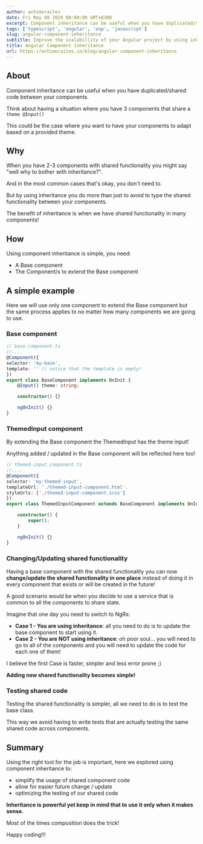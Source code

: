 ```yaml
---
author: achimoraites
date: Fri May 08 2020 00:00:00 GMT+0300
excerpt: Component inheritance can be useful when you have duplicated/shared code between your components.
tags: ['typescript', 'angular', 'oop', 'javascript']
slug: angular-component-inheritance
subtitle: Improve the scalabillity of your Angular project by using inheritance! 
title: Angular Component inheritance
url: https://achimoraites.io/blog/angular-component-inheritance
---
```


## About
Component inheritance can be useful when you 
have duplicated/shared code between your components.

Think about having a situation where you have 3 components
that share a `theme @Input()`

This could be the case where you want to have your components to adapt based on a provided theme.

## Why

When you have 2-3 components with shared functionality 
you might say "well why to bother with inheritance?".

And in the most common cases that's okay, you don't need to.

But by using inheritance you do more than just to avoid to type the shared functionality between your components.

The benefit of inheritance is when we have shared functionality in many components!

## How

Using component inheritance is simple, you need:
- A Base component
- The Component/s to extend the Base component



## A simple example
Here we will use only one component to extend the Base component but the same process applies to no matter how many components we are going to use.

### Base component
```typescript
// base.component.ts
//....
@Component({
selector: 'my-base',
template: '' // notice that the template is empty!
})
export class BaseComponent implements OnInit {
    @Input() theme: string;

    constructor() {}

    ngOnInit() {}
}
```

### ThemedInput component
By extending the Base component the ThemedInput has the theme input!

Anything added / updated in the Base component will be reflected here too!

```typescript
// themed-input.component.ts
//....
@Component({
selector: 'my-themed-input',
templateUrl: './themed-input-component.html'.
styleUrls: ['./themed-input-component.scss']
})
export class ThemedInputComponent extends BaseComponent implements OnInit {

    constructor() {
        super();
    }

    ngOnInit() {}
}
```




### Changing/Updating shared functionality

Having a base component with the shared functionality you can now **change/update the shared functionality in one place** instead of doing it in every component that exists or will be created in the future!

A good scenario would be when you decide to use a service that is common to all the components to share state.

Imagine that one day you need to switch to NgRx:
- **Case 1 - You are using inheritance**: all you need to do is to update the base component to start using it.
- **Case 2 - You are NOT using inheritance**: oh poor soul... you will need to go to all of the components and you will need to update the code for each one of them!

I believe the first Case is faster, simpler and less error prone ;)

**Adding new shared functionality becomes simple!**

### Testing shared code

Testing the shared functionality is simpler, all we need to do is to test the base class.

This way we avoid having to write tests that are actually testing the same shared code across components.



## Summary

Using the right tool for the job is important, here we explored using component inheritance to:
- simplify the usage of shared component code
- allow for easier future change / update
- optimizing the testing of our shared code

**Inheritance is powerful yet keep in mind that to use it only when it makes sense.**

Most of the times composition does the trick!


Happy coding!!!
